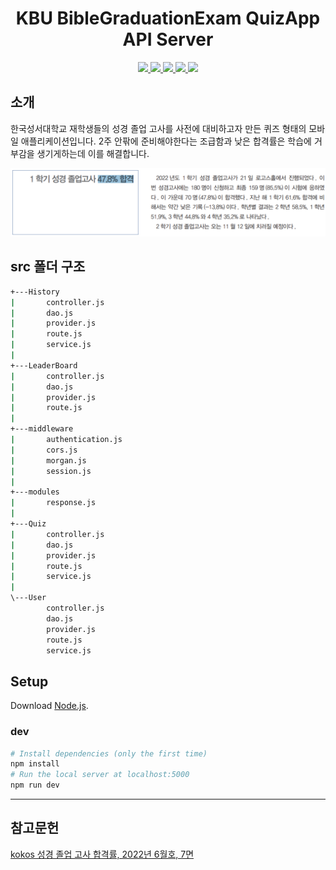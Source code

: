 <div align="center">

# KBU BibleGraduationExam QuizApp API Server

<a href="https://nodejs.org/ko/download/">
<img src="https://img.shields.io/badge/Node.js-43853D?logo=node.js&logoColor=white"/>
</a>
<a href="https://expressjs.com/ko/">
<img src="https://img.shields.io/badge/Express.js-404D59"/> 
</a>
<a href="https://www.mysql.com/">
<img src="https://img.shields.io/badge/MySQL-4479A1?logo=MySQL&logoColor=white"/>
</a>
<a href="https://avatars.dicebear.com/">
<img src="https://img.shields.io/badge/DiceBear Avatars-19b5fe?logo=DiceBear&logoColor=white"/>
</a>
<a href="https://www.deta.sh/">
<img src="https://img.shields.io/badge/Deta-F478B3?logo=Deta&logoColor=white"/>
</a>

</div>

## 소개

한국성서대학교 재학생들의 성경 졸업 고사를 사전에 대비하고자 만든 퀴즈 형태의 모바일 애플리케이션입니다. 2주 안팎에 준비해야한다는 조급함과 낮은 합격률은 학습에 거부감을 생기게하는데 이를 해결합니다.

<img src="./public/images/intro.png"/>

## src 폴더 구조

```bash
+---History
|       controller.js
|       dao.js
|       provider.js
|       route.js
|       service.js
|
+---LeaderBoard
|       controller.js
|       dao.js
|       provider.js
|       route.js
|
+---middleware
|       authentication.js
|       cors.js
|       morgan.js
|       session.js
|
+---modules
|       response.js
|
+---Quiz
|       controller.js
|       dao.js
|       provider.js
|       route.js
|       service.js
|
\---User
        controller.js
        dao.js
        provider.js
        route.js
        service.js
```

## Setup

Download [Node.js](https://nodejs.org/ko/download/).

### dev

```bash
# Install dependencies (only the first time)
npm install
# Run the local server at localhost:5000
npm run dev
```

<hr/>

## 참고문헌

[kokos 성경 졸업 고사 합격률, 2022년 6월호, 7면](https://stor.bible.ac.kr/kokkos/2022/2022-06_KOKKOS.pdf)
